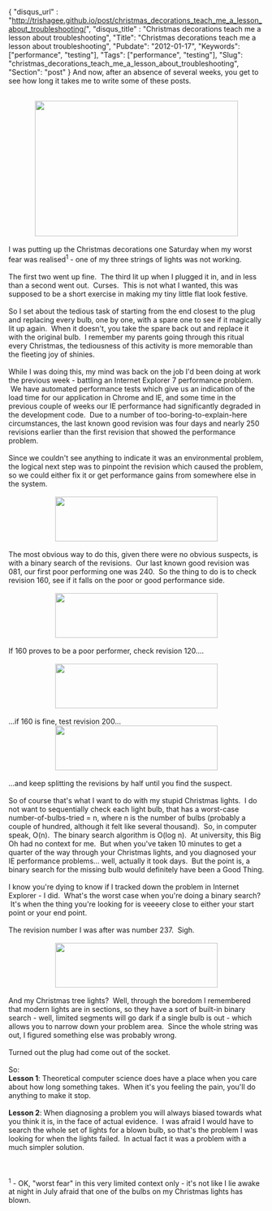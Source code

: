 {
 "disqus_url" : "http://trishagee.github.io/post/christmas_decorations_teach_me_a_lesson_about_troubleshooting/",
 "disqus_title" : "Christmas decorations teach me a lesson about troubleshooting",
 "Title": "Christmas decorations teach me a lesson about troubleshooting",
 "Pubdate": "2012-01-17",
 "Keywords": ["performance", "testing"],
 "Tags": ["performance", "testing"],
 "Slug": "christmas_decorations_teach_me_a_lesson_about_troubleshooting",
 "Section": "post"
}
And now, after an absence of several weeks, you get to see how long it takes me to write some of these posts.<br /><br /><div class="separator" style="clear: both; text-align: center;"><a href="http://2.bp.blogspot.com/-_IL9JCpG-YI/TxUujcWyp3I/AAAAAAAAIvg/uMQCtOKGPcs/s1600/DSC_0037.JPG" imageanchor="1" style="margin-left: 1em; margin-right: 1em;"><img border="0" height="267" src="http://2.bp.blogspot.com/-_IL9JCpG-YI/TxUujcWyp3I/AAAAAAAAIvg/uMQCtOKGPcs/s400/DSC_0037.JPG" width="400" /></a></div><br />I was putting up the Christmas decorations one Saturday when my worst fear was realised<sup>1</sup> - one of my three strings of lights was not working.<br /><br />The first two went up fine. &nbsp;The third lit up when I plugged it in, and in less than a second went out. &nbsp;Curses. &nbsp;This is not what I wanted, this was supposed to be a short exercise in making my tiny little flat look festive.<br /><br />So I set about the tedious task of starting from the end closest to the plug and replacing every bulb, one by one, with a spare one to see if it magically lit up again. &nbsp;When it doesn't, you take the spare back out and replace it with the original bulb. &nbsp;I remember my parents going through this ritual every Christmas, the tediousness of this activity is more memorable than the fleeting joy of shinies.<br /><br />While I was doing this, my mind was back on the job I'd been doing at work the previous week - battling an Internet Explorer 7 performance problem. &nbsp;We have automated performance tests which give us an indication of the load time for our application in Chrome and IE, and some time in the previous couple of weeks our IE performance had significantly degraded in the development code. &nbsp;Due to a number of too-boring-to-explain-here circumstances, the last known good revision was four days and nearly 250 revisions earlier than the first revision that showed the performance problem.<br /><br />Since we couldn't see anything to indicate it was an environmental problem, the logical next step was to pinpoint the revision which caused the problem, so we could either fix it or get performance gains from somewhere else in the system.<br /><br /><div class="separator" style="clear: both; text-align: center;"><a href="http://3.bp.blogspot.com/-gnC5YOnp9-8/TxUy6Y0I72I/AAAAAAAAIvo/bDlg30_CMvA/s1600/revisions1.png" imageanchor="1" style="margin-left: 1em; margin-right: 1em;"><img border="0" height="88" src="http://3.bp.blogspot.com/-gnC5YOnp9-8/TxUy6Y0I72I/AAAAAAAAIvo/bDlg30_CMvA/s320/revisions1.png" width="320" /></a></div><br />The most obvious way to do this, given there were no obvious suspects, is with a binary search of the revisions. &nbsp;Our last known good revision was 081, our first poor performing one was 240. &nbsp;So the thing to do is to check revision 160, see if it falls on the poor or good performance side.<br /><br /><div class="separator" style="clear: both; text-align: center;"><a href="http://2.bp.blogspot.com/-NyxMETVmxrM/TxUy6uuKWuI/AAAAAAAAIvs/HG9HdBMMZfE/s1600/revisions2.png" imageanchor="1" style="margin-left: 1em; margin-right: 1em;"><img border="0" height="88" src="http://2.bp.blogspot.com/-NyxMETVmxrM/TxUy6uuKWuI/AAAAAAAAIvs/HG9HdBMMZfE/s320/revisions2.png" width="320" /></a></div><br />If 160 proves to be a poor performer, check revision 120....<br /><br /><div class="separator" style="clear: both; text-align: center;"><a href="http://4.bp.blogspot.com/-LEjXqVBWAxM/TxUy7Ipt3UI/AAAAAAAAIv4/U4gq2gIrgzs/s1600/revisions3.png" imageanchor="1" style="margin-left: 1em; margin-right: 1em;"><img border="0" height="88" src="http://4.bp.blogspot.com/-LEjXqVBWAxM/TxUy7Ipt3UI/AAAAAAAAIv4/U4gq2gIrgzs/s320/revisions3.png" width="320" /></a></div><br />...if 160 is fine, test revision 200...<br /><div class="separator" style="clear: both; text-align: center;"><a href="http://3.bp.blogspot.com/-a4pDFa23AS8/TxUy8AZZL6I/AAAAAAAAIv8/YGX5b314ZPA/s1600/revisions4.png" imageanchor="1" style="margin-left: 1em; margin-right: 1em;"><img border="0" height="88" src="http://3.bp.blogspot.com/-a4pDFa23AS8/TxUy8AZZL6I/AAAAAAAAIv8/YGX5b314ZPA/s320/revisions4.png" width="320" /></a></div><br />...and keep splitting the revisions by half until you find the suspect.<br /><br />So of course that's what I want to do with my stupid Christmas lights. &nbsp;I do not want to sequentially check each light bulb, that has a worst-case number-of-bulbs-tried = n, where n is the number of bulbs (probably a couple of hundred, although it felt like several thousand). &nbsp;So, in computer speak, O(n). &nbsp;The binary search algorithm is O(log n). &nbsp;At university, this Big Oh had no context for me. &nbsp;But when you've taken 10 minutes to get a quarter of the way through your Christmas lights, and you diagnosed your IE performance problems... well, actually it took days. &nbsp;But the point is, a binary search for the missing bulb would definitely have been a Good Thing.<br /><br />I know you're dying to know if I tracked down the problem in Internet Explorer - I did. &nbsp;What's the worst case when you're doing a binary search? &nbsp;It's when the thing you're looking for is veeeery close to either your start point or your end point. <br /><br />The revision number I was after was number 237. &nbsp;Sigh.<br /><br /><div class="separator" style="clear: both; text-align: center;"><a href="http://3.bp.blogspot.com/-TKU7fyVqnxs/TxUzePYv0eI/AAAAAAAAIwI/ewwyYBPE8no/s1600/revisions5.png" imageanchor="1" style="margin-left: 1em; margin-right: 1em;"><img border="0" height="88" src="http://3.bp.blogspot.com/-TKU7fyVqnxs/TxUzePYv0eI/AAAAAAAAIwI/ewwyYBPE8no/s320/revisions5.png" width="320" /></a></div><br />And my Christmas tree lights? &nbsp;Well, through the boredom I remembered that modern lights are in sections, so they have a sort of built-in binary search - well, limited segments will go dark if a single bulb is out - which allows you to narrow down your problem area. &nbsp;Since the whole string was out, I figured something else was probably wrong.<br /><br />Turned out the plug had come out of the socket.<br /><br />So:<br /><b>Lesson 1</b>: Theoretical computer science does have a place when you care about how long something takes. &nbsp;When it's you feeling the pain, you'll do anything to make it stop.<br /><br /><b>Lesson 2</b>: When diagnosing a problem you will always biased towards what you think it is, in the face of actual evidence. &nbsp;I was afraid I would have to search the whole set of lights for a blown bulb, so that's the problem I was looking for when the lights failed. &nbsp;In actual fact it was a problem with a much simpler solution.<br /><br /><br /><br /><sup>1</sup> - OK, "worst fear" in this very limited context only - it's not like I lie awake at night in July afraid that one of the bulbs on my Christmas lights has blown.
